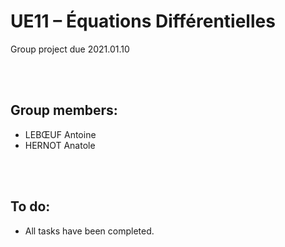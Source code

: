# UE11 – Équations Différentielles
Group project due 2021.01.10

<br><br>

## Group members:
* LEBŒUF Antoine
* HERNOT Anatole

<br><br>

## To do:
* All tasks have been completed.
